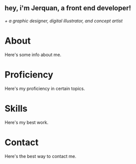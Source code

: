 <html lang="en">
<head>
    <meta charset="UTF-8">
    <meta name="viewport" content="width=device-width, initial-scale=1.0">

</head>
<body>

  <section id="backdrop-welcome">
                    <div id="welcome">
                        <h1 class="title">hey, i'm <span class="bold">Jerquan</span>, a front end developer!<br><h6 class="subtitle">+ a graphic designer, digital illustrator, and concept artist</h6></h1>
                    </div>
                </section>
    <div class="section" id="section2">
        <h1>About</h1>
        <p>Here's some info about me.</p>
    </div>
    <div class="section" id="section3">
        <h1>Proficiency</h1>
        <p>Here's my proficiency in certain topics.</p>
    </div>
    <div class="section" id="section4">
        <h1>Skills</h1>
        <p>Here's my best work.</p>
    </div>
    <div class="section" id="section5">
        <h1>Contact</h1>
        <p>Here's the best way to contact me.</p>
    </div>
</body>
</html>

